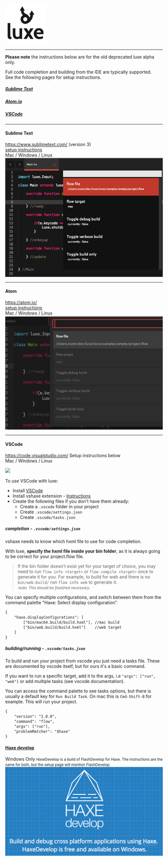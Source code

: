 [![Logo](./content/images/2016/08/icon_text_dark_small.png)](/get)

---
**Please note** the instructions below are for the old deprecated luxe alpha only.    

Full code completion and building from the IDE are typically supported.   
See the following pages for setup instructions.

##### [Sublime Text](#sublimetext)
##### [Atom.io](#atom)
##### [VSCode](#vscode)

---

#### Sublime Text
https://www.sublimetext.com/ (version 3)  
[setup instructions](https://snowkit.github.io/flow/guide/sublimetext.html)   
Mac / Windows / Linux
<a href="https://snowkit.github.io/flow/guide/sublimetext.html">
![](./content/images/2016/08/sublime.png)
</a>

---

#### Atom
https://atom.io/   
[setup instructions](https://atom.io/packages/flow)   
Mac / Windows / Linux
<a href="https://atom.io/packages/flow">
![](./content/images/2016/08/atom.png)
</a>

---

#### VSCode 
https://code.visualstudio.com/
Setup instructions below   
Mac / Windows / Linux

![](./content/images/2017/06/vscode.png)

To use VSCode with luxe:

- Install [VSCode](https://code.visualstudio.com/)
- Install vshaxe extension - [Instructions](https://github.com/vshaxe/vshaxe/wiki/Installation)   
- Create the following files if you don't have them already:
   - Create a `.vscode` folder in your project
   - Create `.vscode/settings.json`
   - Create `.vscode/tasks.json`

##### completion - `.vscode/settings.json`
vshaxe needs to know which hxml file to use for code completion.

With luxe, **specify the hxml file inside your bin folder**, as it is always going to be correct for your project.flow file. 

> If the bin folder doesn't exist yet for your target of choice, you may need to run `flow info <target>` or `flow compile <target>` once to generate it for you. For example, to build for web and there is no `bin/web.build/` run `flow info web` to generate it.   
*<small>:todo: This should be fixed/not necessary.</small>*

You can specify multiple configurations, and switch between them from the command palette "Haxe: Select display configuration".

```
{
    "haxe.displayConfigurations": [
        ["bin/mac64.build/build.hxml"], //mac build
        ["bin/web.build/build.hxml"]    //web target
    ]
}

```

##### building/running - `.vscode/tasks.json`

To build and run your project from vscode you just need a tasks file. These are documented by vscode itself, but for ours it's a basic command. 

If you want to run a specific target, add it to the args, i.e `"args": ["run", "web"]` or add multiple tasks (see vscode documentation).

You can access the command palette to see tasks options, but there is usually a default key for `Run Build Task`. On mac this is `Cmd-Shift-B` for example. This will run your project.

```
{
    "version": "2.0.0",
    "command": "flow",
    "args": ["run"],
    "problemMatcher": "$haxe"
}
```

#### [Haxe develop](https://snowkit.github.io/flow/guide/flashdevelop.html)
Windows Only
<small>HaxeDevelop is a build of FlashDevelop for Haxe. 
The instructions are the same for both, but the setup page will mention FlashDevelop.</small>
<a href="https://snowkit.github.io/flow/guide/flashdevelop.html">
![](./content/images/2016/08/haxedevelop.png)
</a>